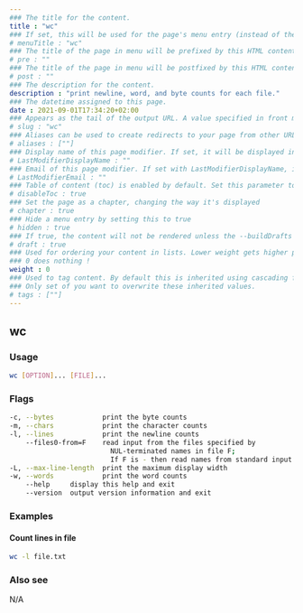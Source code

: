 ```yaml
---
### The title for the content.
title : "wc"
### If set, this will be used for the page's menu entry (instead of the `title` attribute)
# menuTitle : "wc"
### The title of the page in menu will be prefixed by this HTML content
# pre : ""
### The title of the page in menu will be postfixed by this HTML content
# post : ""
### The description for the content.
description : "print newline, word, and byte counts for each file."
### The datetime assigned to this page.
date : 2021-09-01T17:34:20+02:00
### Appears as the tail of the output URL. A value specified in front matter will override the segment of the URL based on the filename.
# slug : "wc"
### Aliases can be used to create redirects to your page from other URLs.
# aliases : [""]
### Display name of this page modifier. If set, it will be displayed in the footer.
# LastModifierDisplayName : ""
### Email of this page modifier. If set with LastModifierDisplayName, it will be displayed in the footer
# LastModifierEmail : ""
### Table of content (toc) is enabled by default. Set this parameter to true to disable it.
# disableToc : true
### Set the page as a chapter, changing the way it's displayed
# chapter : true
### Hide a menu entry by setting this to true
# hidden : true
### If true, the content will not be rendered unless the --buildDrafts flag is passed to the hugo command.
# draft : true
### Used for ordering your content in lists. Lower weight gets higher precedence. So content with lower weight will come first.
### 0 does nothing !
weight : 0
### Used to tag content. By default this is inherited using cascading from _index.md files
### Only set of you want to overwrite these inherited values.
# tags : [""]
---
```


## wc

### Usage

```bash
wc [OPTION]... [FILE]...
```

### Flags

```bash
-c, --bytes            print the byte counts
-m, --chars            print the character counts
-l, --lines            print the newline counts
    --files0-from=F    read input from the files specified by
                         NUL-terminated names in file F;
                         If F is - then read names from standard input
-L, --max-line-length  print the maximum display width
-w, --words            print the word counts
    --help     display this help and exit
    --version  output version information and exit
```

### Examples

#### Count lines in file

```bash
wc -l file.txt
```

### Also see

N/A